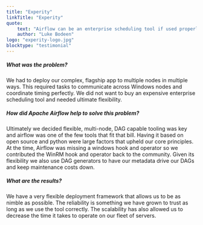 ```yaml
---
title: "Experity"
linkTitle: "Experity"
quote:
    text: "Airflow can be an enterprise scheduling tool if used properly. Its ability to run \"any command, on any node\" is amazing. Handling complex, mixed-mode tasks was easy and scaling out with celery workers is huge. The open source community is great and we can help diagnose and debug our own problems as well as contribute those back to the greater good."
    author: "Luke Bodeen"
logo: "experity-logo.jpg"
blocktype: "testimonial"
---
```


##### What was the problem?
We had to deploy our complex, flagship app to multiple nodes in multiple ways. This required tasks to communicate across Windows nodes and coordinate timing perfectly. We did not want to buy an expensive enterprise scheduling tool and needed ultimate flexibility.

##### How did Apache Airflow help to solve this problem?
Ultimately we decided flexible, multi-node, DAG capable tooling was key and airflow was one of the few tools that fit that bill. Having it based on open source and python were large factors that upheld our core principles. At the time, Airflow was missing a windows hook and operator so we contributed the WinRM hook and operator back to the community. Given its flexibility we also use DAG generators to have our metadata drive our DAGs and keep maintenance costs down.

##### What are the results?
We have a very flexible deployment framework that allows us to be as nimble as possible. The reliability is something we have grown to trust as long as we use the tool correctly. The scalability has also allowed us to decrease the time it takes to operate on our fleet of servers.
